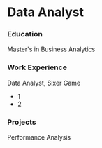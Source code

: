 # Data Analyst

### Education
Master's in Business Analytics

### Work Experience
Data Analyst, Sixer Game
- 1
- 2

### Projects
Performance Analysis
